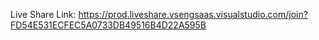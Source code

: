 Live Share Link: https://prod.liveshare.vsengsaas.visualstudio.com/join?FD54E531ECFEC5A0733DB49516B4D22A595B